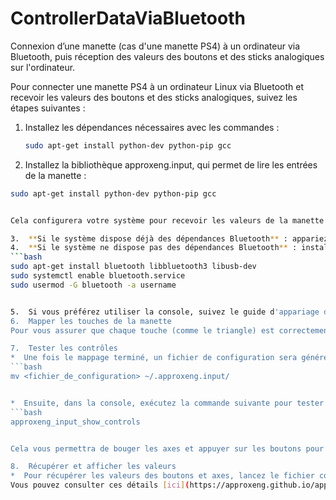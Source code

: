# ControllerDataViaBluetooth
Connexion d’une manette (cas d'une manette PS4) à un ordinateur via Bluetooth, puis réception des valeurs des boutons et des sticks analogiques sur l'ordinateur.

Pour connecter une manette PS4 à un ordinateur Linux via Bluetooth et recevoir les valeurs des boutons et des sticks analogiques, suivez les étapes suivantes :

1. Installez les dépendances nécessaires avec les commandes :
   ```bash
   sudo apt-get install python-dev python-pip gcc

2.  Installez la bibliothèque approxeng.input, qui permet de lire les entrées de la manette :
   ```bash
   sudo apt-get install python-dev python-pip gcc


Cela configurera votre système pour recevoir les valeurs de la manette PS4 sur un système Linux.

3.  **Si le système dispose déjà des dépendances Bluetooth** : appariez la manette avec l'ordinateur via l'interface graphique.
4.  **Si le système ne dispose pas des dépendances Bluetooth** : installez-les avec les commandes suivantes :
  ```bash
  sudo apt-get install bluetooth libbluetooth3 libusb-dev
  sudo systemctl enable bluetooth.service
  sudo usermod -G bluetooth -a username


5.  Si vous préférez utiliser la console, suivez le guide d'appariage de manette sur Linux : [approxeng.input Bluetooth pairing guide.](https://approxeng.github.io/approxeng.input/bluetooth.html)
6.  Mapper les touches de la manette
Pour vous assurer que chaque touche (comme le triangle) est correctement mappée, suivez les instructions de profilage disponibles ici : [approxeng.input Profiling Guide.](https://approxeng.github.io/approxeng.input/profiling.html)

7.  Tester les contrôles
*  Une fois le mappage terminé, un fichier de configuration sera généré. Déplacez ce fichier dans le dossier ~/.approxeng.input/ en utilisant la commande suivante :
   ```bash
   mv <fichier_de_configuration> ~/.approxeng.input/


*  Ensuite, dans la console, exécutez la commande suivante pour tester le fonctionnement des axes et des boutons :
   ```bash
   approxeng_input_show_controls


Cela vous permettra de bouger les axes et appuyer sur les boutons pour vérifier que les touches sont correctement mappées.

8.  Récupérer et afficher les valeurs
*  Pour récupérer les valeurs des boutons et axes, lancez le fichier controller.py. Ce fichier vous permettra de récupérer et d'afficher en temps réel les valeurs des boutons et des axes de la manette.
Vous pouvez consulter ces détails [ici](https://approxeng.github.io/approxeng.input/simpleusage.html)






